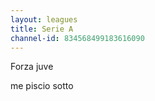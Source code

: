 ```yaml
---
layout: leagues
title: Serie A
channel-id: 834568499183616090
---
```

Forza juve  
  
  
me piscio sotto
